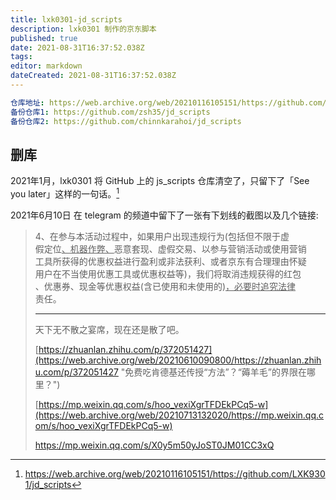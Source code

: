 ```yaml
---
title: lxk0301-jd_scripts
description: lxk0301 制作的京东脚本
published: true
date: 2021-08-31T16:37:52.038Z
tags:
editor: markdown
dateCreated: 2021-08-31T16:37:52.038Z
---
```


```YAML
仓库地址: https://web.archive.org/web/20210116105151/https://github.com/LXK9301/jd_scripts
备份仓库1: https://github.com/zsh35/jd_scripts
备份仓库2: https://github.com/chinnkarahoi/jd_scripts
```

## 删库

2021年1月，lxk0301 将 GitHub 上的 js_scripts 仓库清空了，只留下了「See you later」这样的一句话。[^hpgsjd]

[^hpgsjd]: https://web.archive.org/web/20210116105151/https://github.com/LXK9301/jd_scripts

2021年6月10日 在 telegram 的频道中留下了一张有下划线的截图以及几个链接:

> 4、在参与本活动过程中，如果用户出现违规行为(包括但不限于虚<br>
> 假定位<u>、机器作弊、</u>恶意套现、虚假交易、以参与营销活动或使用营销<br>
> 工具所获得的优惠权益进行盈利或非法获利、或者京东有合理理由怀疑<br>
> 用户在不当使用优惠工具或优惠权益等)，我们将取消违规获得的红包<br>
> 、优惠券、现金等优惠权益(含已使用和未使用的)<u>，必要时追究法律</u><br>
> 责任。
>
> ---
>
> 天下无不散之宴席，现在还是散了吧。
>
> [https://zhuanlan.zhihu.com/p/372051427](https://web.archive.org/web/20210610090800/https://zhuanlan.zhihu.com/p/372051427 "免费吃肯德基还传授“方法”？“薅羊毛”的界限在哪里？")
>
> [https://mp.weixin.qq.com/s/hoo_vexiXgrTFDEkPCq5-w](https://web.archive.org/web/20210713132020/https://mp.weixin.qq.com/s/hoo_vexiXgrTFDEkPCq5-w)
>
> https://mp.weixin.qq.com/s/X0y5m50yJoST0JM01CC3xQ
